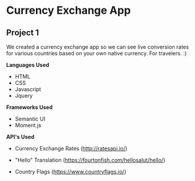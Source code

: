 # Currency Exchange App 

## Project 1 

We created a currency exchange app so we can see live conversion rates for various countries based on your own native currency. For travelers. :) 

**Languages Used** 

* HTML 
* CSS
* Javascript
* Jquery

**Frameworks Used** 

* Semantic UI 
* Moment.js

**API's Used** 

* Currency Exchange Rates (http://ratesapi.io/)

* "Hello" Translation (https://fourtonfish.com/hellosalut/hello/)

* Country Flags (https://www.countryflags.io/)

